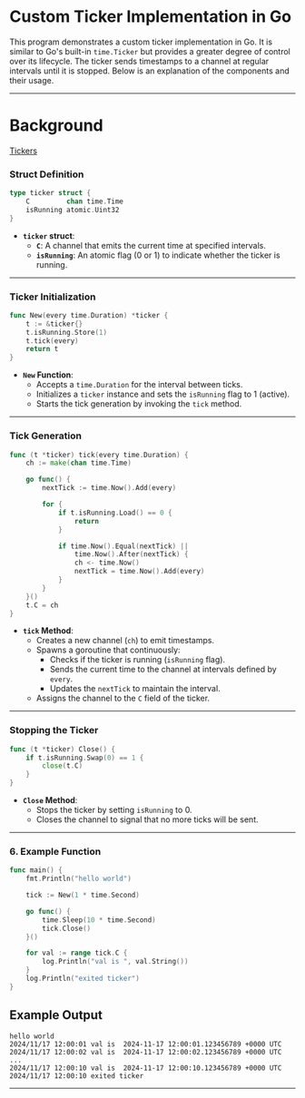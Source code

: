 # Custom Ticker Implementation in Go

This program demonstrates a custom ticker implementation in Go. It is similar to Go's built-in `time.Ticker` but provides a greater degree of control over its lifecycle. The ticker sends timestamps to a channel at regular intervals until it is stopped. Below is an explanation of the components and their usage.

---

# Background

[Tickers](https://gobyexample.com/tickers)

### **Struct Definition**
```go
type ticker struct {
	C         chan time.Time
	isRunning atomic.Uint32
}
```
- **`ticker` struct**:
  - **`C`**: A channel that emits the current time at specified intervals.
  - **`isRunning`**: An atomic flag (0 or 1) to indicate whether the ticker is running.

---

### **Ticker Initialization**
```go
func New(every time.Duration) *ticker {
	t := &ticker{}
	t.isRunning.Store(1)
	t.tick(every)
	return t
}
```
- **`New` Function**:
  - Accepts a `time.Duration` for the interval between ticks.
  - Initializes a `ticker` instance and sets the `isRunning` flag to 1 (active).
  - Starts the tick generation by invoking the `tick` method.

---

### **Tick Generation**
```go
func (t *ticker) tick(every time.Duration) {
	ch := make(chan time.Time)

	go func() {
		nextTick := time.Now().Add(every)

		for {
			if t.isRunning.Load() == 0 {
				return
			}

			if time.Now().Equal(nextTick) ||
				time.Now().After(nextTick) {
				ch <- time.Now()
				nextTick = time.Now().Add(every)
			}
		}
	}()
	t.C = ch
}
```
- **`tick` Method**:
  - Creates a new channel (`ch`) to emit timestamps.
  - Spawns a goroutine that continuously:
    - Checks if the ticker is running (`isRunning` flag).
    - Sends the current time to the channel at intervals defined by `every`.
    - Updates the `nextTick` to maintain the interval.
  - Assigns the channel to the `C` field of the ticker.

---

### **Stopping the Ticker**
```go
func (t *ticker) Close() {
	if t.isRunning.Swap(0) == 1 {
		close(t.C)
	}
}
```
- **`Close` Method**:
  - Stops the ticker by setting `isRunning` to 0.
  - Closes the channel to signal that no more ticks will be sent.

---

### **6. Example Function**
```go
func main() {
	fmt.Println("hello world")

	tick := New(1 * time.Second)

	go func() {
		time.Sleep(10 * time.Second)
		tick.Close()
	}()

	for val := range tick.C {
		log.Println("val is ", val.String())
	}
	log.Println("exited ticker")
}
```

## **Example Output**
```plaintext
hello world
2024/11/17 12:00:01 val is  2024-11-17 12:00:01.123456789 +0000 UTC
2024/11/17 12:00:02 val is  2024-11-17 12:00:02.123456789 +0000 UTC
...
2024/11/17 12:00:10 val is  2024-11-17 12:00:10.123456789 +0000 UTC
2024/11/17 12:00:10 exited ticker
```

---